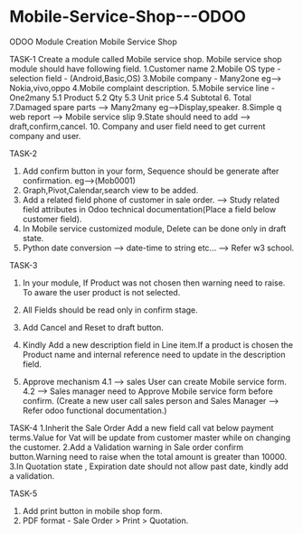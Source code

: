 # Mobile-Service-Shop---ODOO
ODOO Module Creation Mobile Service Shop 

TASK-1
Create a module called Mobile service shop.
Mobile service shop module should have following field.
1.Customer name
2.Mobile OS type - selection field -  (Android,Basic,OS)
3.Mobile company - Many2one eg--> Nokia,vivo,oppo
4.Mobile complaint description.
5.Mobile service line - One2many
  5.1 Product
  5.2 Qty
  5.3 Unit price
  5.4 Subtotal
6. Total
7.Damaged spare parts --> Many2many eg-->Display,speaker.
8.Simple q web report --> Mobile service slip
9.State should need to add --> draft,confirm,cancel.
10. Company  and user field need to get current company and user.

TASK-2
1. Add confirm button in your form, Sequence should be generate after confirmation. eg-->(Mob0001)
2. Graph,Pivot,Calendar,search view to be added.
3. Add a related field  phone of customer in sale order. --> Study related field attributes in Odoo technical documentation(Place a field below customer field).
4. In Mobile service customized module, Delete can be done only in draft state.
5. Python date conversion --> date-time to string etc... --> Refer w3 school.

TASK-3
1. In your module, If Product was not chosen then warning need to raise. To aware the user product is not selected.
2. All Fields should be read only in confirm stage.

3. Add Cancel and Reset to draft button.

4. Kindly Add a new description field in Line item.If a product is chosen the Product name and internal reference need to update in the description field.
5. Approve mechanism
    4.1 --> sales User can create Mobile service form.
    4.2 --> Sales manager need to Approve Mobile service form before confirm.
    (Create a new user call sales person and Sales Manager --> Refer odoo functional documentation.)

TASK-4
1.Inherit the Sale Order Add a new field call vat below payment terms.Value for Vat will be update from customer master while on changing the customer.
2.Add a Validation warning in Sale order confirm button.Warning need to raise when the  total amount is greater than 10000.
3.In Quotation state , Expiration date should not allow past date, kindly add a validation.

TASK-5
1. Add print button in mobile shop form.
2. PDF format - Sale Order > Print > Quotation.
